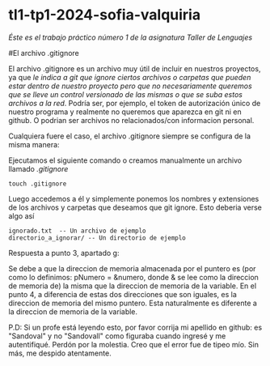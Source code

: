# tl1-tp1-2024-sofia-valquiria
_Éste es el trabajo práctico número 1 de la asignatura Taller de Lenguajes_

#El archivo .gitignore

El archivo .gitignore es un archivo muy útil de incluir en nuestros proyectos, ya que *le indica a git que ignore ciertos archivos o carpetas que pueden estar dentro de nuestro proyecto pero que no necesariamente queremos que se lleve un control versionado de las mismas o que se suba estos archivos a la red*. Podría ser, por ejemplo, el token de autorización único de nuestro programa y realmente no queremos que aparezca en git ni en github. O podrian ser archivos no relacionados/con informacion personal.

Cualquiera fuere el caso, el archivo .gitignore siempre se configura de la misma manera:

Ejecutamos el siguiente comando o creamos manualmente un archivo llamado _.gitignore_
```
touch .gitignore
```

Luego accedemos a él y simplemente ponemos los nombres y extensiones de los archivos y carpetas que deseamos que git ignore. Esto deberia verse algo así
```
ignorado.txt  -- Un archivo de ejemplo
directorio_a_ignorar/ -- Un directorio de ejemplo
```


Respuesta a punto 3, apartado g:

Se debe a que la direccion de memoria almacenada por el puntero es (por como lo definimos: pNumero = &numero, donde & se lee como la direccion de memoria de)
la misma que la direccion de memoria de la variable. En el punto 4, a diferencia de estas dos direcciones que son iguales, es la direccion de memoria del mismo puntero. Esta naturalmente es diferente a la direccion de memoria de la variable.

P.D: Si un profe está leyendo esto, por favor corrija mi apellido en github: es "Sandoval" y no "Sandovall" como figuraba cuando ingresé y me autentifiqué. Perdón por la molestia. Creo que el error fue de tipeo mío. Sin más, me despido atentamente.
